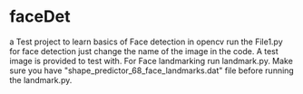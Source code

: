 # faceDet
a Test project to learn basics of Face detection in opencv
run the File1.py for face detection just change the name of the image in the code. A test image is provided to test with. For Face landmarking run landmark.py. Make sure you have "shape_predictor_68_face_landmarks.dat" file before running the landmark.py.
